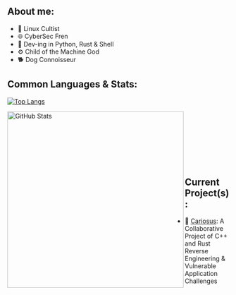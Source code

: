 ## About me:

- 🐧 Linux Cultist 
- 🌐 CyberSec Fren 
- 🧰 Dev-ing in Python, Rust & Shell 
- ⚙️ Child of the Machine God 
- 🐕 Dog Connoisseur

## Common Languages & Stats:

[![Top Langs](https://github-readme-stats.vercel.app/api/top-langs/?username=vaarg&theme=jolly&hide_border=true)](https://github.com/anuraghazra/github-readme-stats)

<img align="left" alt="GitHub Stats" width="400px" src="https://github-readme-stats.vercel.app/api?username=vaarg&theme=jolly&show_icons=true&hide_border=true" />

<br><br>
<br><br>
<br><br>
<br>

## Current Project(s):
- 💽 [Cariosus](https://github.com/vaarg/Cariosus): A Collaborative Project of C++ and Rust Reverse Engineering & Vulnerable Application Challenges
